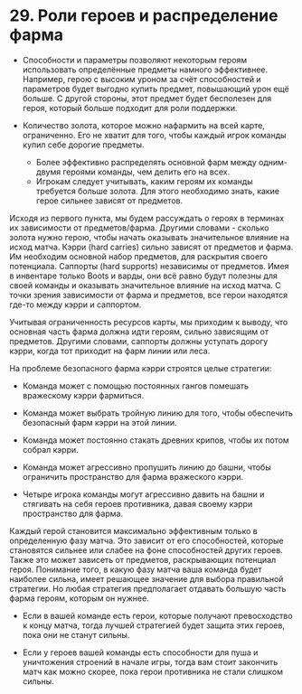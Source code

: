 # 29. Роли героев и распределение фарма

* Способности и параметры позволяют некоторым героям использовать определённые предметы намного эффективнее. Например, герою с высоким уроном за счёт способностей и параметров будет выгодно купить предмет, повышающий урон ещё больше. С другой стороны, этот предмет будет бесполезен для героя, который больше подходит для роли поддержки.

* Количество золота, которое можно нафармить на всей карте, ограниченно. Его не хватит для того, чтобы каждый игрок команды купил себе дорогие предметы.
    * Более эффективно распределять основной фарм между одним-двумя героями команды, чем делить его на всех.
    * Игрокам следует учитывать, каким героям их команды требуется больше золота. Для этого необходимо знать, какие герое сильнее зависят от предметов.

Исходя из первого пункта, мы будем рассуждать о героях в терминах их зависимости от предметов/фарма. Другими словами - сколько золота нужно герою, чтобы начать оказывать значительное влияние на исход матча. Кэрри (hard carries) сильно зависят от предметов и фарма. Им необходим основной набор предметов, для раскрытия своего потенциала. Саппорты (hard supports) независимы от предметов. Имея в инвентаре только Boots и варды, они всё равно будут полезны для своей команды и оказывать значительное влияние на исход матча. С точки зрения зависимости от фарма и предметов, все герои находятся где-то между кэрри и саппортом.

Учитывая ограниченность ресурсов карты, мы приходим к выводу, что основная часть фарма должна идти героям, сильно зависящим от предметов. Другими словами, саппорты должны уступать дорогу кэрри, когда тот приходит на фарм линии или леса.

На проблеме безопасного фарма кэрри строятся целые стратегии:
* Команда может с помощью постоянных гангов помешать вражескому кэрри фармиться.

* Команда может выбрать тройную линию для того, чтобы обеспечить безопасный фарм кэрри на этой линии. 

* Команда может постоянно стакать древних крипов, чтобы их потом собрал кэрри.

* Команда может агрессивно пропушить линию до башни, чтобы ограничить пространство для фарма вражеского кэрри.

* Четыре игрока команды могут агрессивно давить на башни и стягивать на себя героев противника, давая своему кэрри пространство для фарма.

Каждый герой становится максимально эффективным только в определенную фазу матча. Это зависит от его способностей, которые становятся сильнее или слабее на фоне способностей других героев. Также это может зависеть от предметов, раскрывающих потенциал героя. Понимание того, в какую фазу матча ваша команда будет наиболее сильна, имеет решающее значение для выбора правильной стратегии. Но любая стратегия предполагает отдавать большую часть фарма героям, которым он нужнее.

* Если в вашей команде есть герои, которые получают превосходство к концу матча, тогда лучшей стратегией будет защита этих героев, пока они не станут сильны.

* Если у героев вашей команды есть способности для пуша и уничтожения строений в начале игры, тогда вам стоит закончить матч как можно скорее, пока герои противника не стали слишком сильны.

